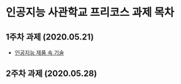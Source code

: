 # 인공지능 사관학교 프리코스 과제 목차

## 1주차 과제 (2020.05.21)
- [인공지능 제품 속 기술](https://github.com/kang-jeonga/aischool/blob/master/%EC%9D%B8%EA%B3%B5%EC%A7%80%EB%8A%A5%EC%A0%9C%ED%92%88_%EC%86%8D_%EA%B8%B0%EC%88%A0.ipynb)
## 2주차 과제 (2020.05.28)
